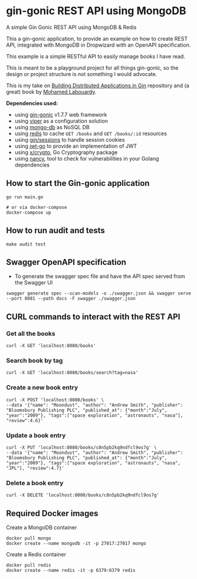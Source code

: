 # gin-gonic REST API using MongoDB
A simple Gin Gonic REST API using MongoDB & Redis

This a gin-gonic application, to provide an example on how to create REST API, integrated with 
MongoDB in Dropwizard with an OpenAPI specification. 

This example is a simple RESTful API to easily manage books I have read.

This is meant to be a playground project for all things gin-gonic, so the design or project structure is not something I 
would advocate.

This is my take on [Building Distributed Applications in Gin](https://github.com/PacktPublishing/building-distributed-applications-in-gin)
repository and (a great) book by [Mohamed Labouardy](https://www.labouardy.com/).

**Dependencies used:**
 * using [gin-gonic](https://github.com/gin-gonic/gin#gin-web-framework) v1.7.7 web framework
 * using [viper](https://github.com/spf13/viper) as a configuration solution
 * using [mongo-db](https://www.mongodb.com/) as NoSQL DB
 * using [redis](https://redis.io/) to cache `GET /books` and `GET /books/:id` resources
 * using [gin/sessions](github.com/gin-contrib/sessions) to handle session cookies
 * using [jwt-go](github.com/dgrijalva/jwt-go) to provide an implementation of JWT
 * using [x/crypto](golang.org/x/crypto), Go Cryptography package 
 * using [nancy](https://github.com/sonatype-nexus-community/nancy), tool to check for vulnerabilities in your Golang dependencies
 
## How to start the Gin-gonic application
```shell
go run main.go

# or via docker-compose
docker-compose up
```

## How to run audit and tests 
```shell
make audit test
```

## Swagger OpenAPI specification

* To generate the swagger spec file and have the API spec served from the Swagger UI
```shell
swagger generate spec --scan-models -o ./swagger.json && swagger serve  --port 8081 --path docs -F swagger ./swagger.json
```


## CURL commands to interact with the REST API
### Get all the books
```shell
curl -X GET 'localhost:8080/books'
```

### Search book by tag
```shell
curl -X GET 'localhost:8080/books/search?tag=nasa'
```

### Create a new book entry
```shell
curl -X POST 'localhost:8080/books' \
--data '{"name": "Moondust", "author": "Andrew Smith", "publisher": "Bloomsbury Publishing PLC", "published_at": {"month":"July", "year":"2009"}, "tags":["space exploration", "astronauts", "nasa"], "review":4.6}'
```

### Update a book entry
```shell
curl -X PUT 'localhost:8080/books/c8n5pb2kq9ndfcl9os7g' \
--data '{"name": "Moondust", "author": "Andrew Smith", "publisher": "Bloomsbury Publishing PLC", "published_at": {"month":"July", "year":"2009"}, "tags":["space exploration", "astronauts", "nasa", "JPL"], "review":4.7}'
```

### Delete a book entry
```shell
curl -X DELETE 'localhost:8080/books/c8n5pb2kq9ndfcl9os7g'
```

## Required Docker images

Create a MongoDB container
```shell
docker pull mongo
docker create --name mongodb -it -p 27017:27017 mongo
```

Create a Redis container
```shell
docker pull redis
docker create --name redis -it -p 6379:6379 redis
```
